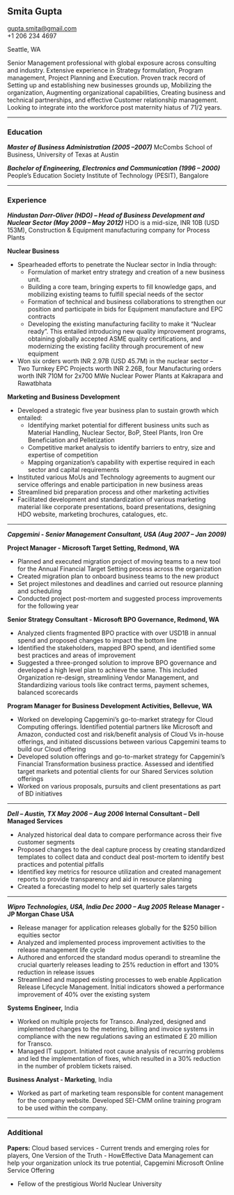 
## Smita Gupta                                            
[gupta.smita@gmail.com](gupta.smita@gmail.com)  
+1 206 234 4697

Seattle, WA

Senior Management professional with global exposure across consulting and industry. Extensive experience in Strategy formulation, Program management, Project Planning and Execution. Proven track record of Setting up and establishing new businesses grounds up, Mobilizing the organization, Augmenting organizational capabilities, Creating business and technical partnerships, and effective Customer relationship management. Looking to integrate into the workforce post maternity hiatus of 71/2 years.

---
### Education
***Master of Business Administration (2005 –2007)***
McCombs School of Business, University of Texas at Austin

***Bachelor of Engineering, Electronics and Communication (1996 – 2000)***
People’s Education Society Institute of Technology (PESIT), Bangalore

---
### Experience
***Hindustan Dorr-Oliver (HDO) – Head of Business Development and Nuclear Sector (May 2009 – May 2012)***
HDO is a mid-size, INR 10B (USD 153M), Construction & Equipment manufacturing company for Process Plants

**Nuclear Business**
* Spearheaded efforts to penetrate the Nuclear sector in India through:
    *  Formulation of market entry strategy and creation of a new business unit.
    * Building a core team, bringing experts to fill knowledge gaps, and mobilizing existing teams to fulfill
special needs of the sector
    * Formation of technical and business collaborations to strengthen our position and participate in bids for
Equipment manufacture and EPC contracts
    * Developing the existing manufacturing facility to make it “Nuclear ready”. This entailed introducing new quality improvement programs, obtaining globally accepted ASME quality certifications, and
modernizing the existing facility through procurement of new equipment
* Won six orders worth INR 2.97B (USD 45.7M) in the nuclear sector – Two Turnkey EPC Projects worth INR 2.26B, four Manufacturing orders worth INR 710M for 2x700 MWe Nuclear Power Plants at Kakrapara and Rawatbhata

**Marketing and Business Development**
* Developed a strategic five year business plan to sustain growth which entailed:
     * Identifying market potential for different business units such as Material Handling, Nuclear Sector, BoP, Steel Plants, Iron Ore Beneficiation and Pelletization 
     * Competitive market analysis to identify barriers to entry, size and expertise of competition
     * Mapping organization’s capability with expertise required in each sector and capital requirements
* Instituted various MoUs and Technology agreements to augment our service offerings and enable participation in new business areas
* Streamlined bid preparation process and other marketing activities
* Facilitated development and standardization of various marketing material like corporate presentations, board presentations, designing HDO website, marketing brochures, catalogues, etc.
---
***Capgemini - Senior Management Consultant, USA  (Aug 2007 – Jan 2009)***
 
 **Project Manager - Microsoft Target Setting, Redmond, WA**
* Planned and executed migration project of moving teams to a new tool for the Annual Financial Target Setting process across the organization
* Created migration plan to onboard business teams to the new product
* Set project milestones and deadlines and carried out resource planning and scheduling
* Conducted project post-mortem and suggested process improvements for the following year

 **Senior Strategy Consultant - Microsoft BPO Governance, Redmond, WA** 
* Analyzed clients fragmented BPO practice with over USD1B in annual spend and proposed changes to impact the bottom line
* Identified the stakeholders, mapped BPO spend, and identified some best practices and areas of improvement
* Suggested a three-pronged solution to improve BPO governance and developed a high level plan to achieve the same. This included Organization re-design, streamlining Vendor Management, and Standardizing various tools like contract terms, payment schemes, balanced scorecards

**Program Manager for Business Development Activities, Bellevue, WA**
* Worked on developing Capgemini’s go-to-market strategy for Cloud Computing offerings. Identified potential partners like Microsoft and Amazon, conducted cost and risk/benefit analysis of Cloud Vs in-house offerings, and initiated discussions between various Capgemini teams to build our Cloud offering
* Developed solution offerings and go-to-market strategy for Capgemini’s Financial Transformation business practice. Assessed and identified target markets and potential clients for our Shared Services solution offerings
* Worked on various proposals, pursuits and client presentations as part of BD initiatives
---
***Dell – Austin, TX May 2006 – Aug 2006***
**Internal Consultant – Dell Managed Services**
* Analyzed historical deal data to compare performance across their five customer segments
* Proposed changes to the deal capture process by creating standardized templates to collect data and conduct deal post-mortem to identify best practices and potential pitfalls
* Identified key metrics for resource utilization and created management reports to provide transparency and aid in resource planning
* Created a forecasting model to help set quarterly sales targets
---
***Wipro Technologies, USA, India Dec 2000 – Aug 2005***
**Release Manager - JP Morgan Chase USA**
* Release manager for application releases globally for the $250 billion equities sector
* Analyzed and implemented process improvement activities to the release management life cycle
* Authored and enforced the standard modus operandi to streamline the crucial quarterly releases leading to 25% reduction in effort and 130% reduction in release issues
* Streamlined and mapped existing processes to web enable Application Release Lifecycle Management. Initial indicators  showed a performance improvement of 40% over the existing system

 **Systems Engineer,** India
* Worked on multiple projects for Transco. Analyzed, designed and implemented changes to the metering, billing and invoice systems in compliance with the new regulations saving an estimated £ 20 million for Transco. 
* Managed IT support. Initiated root cause analysis of recurring problems and led the implementation of fixes, which resulted in a 30% reduction in the number of problem tickets raised.

**Business Analyst - Marketing**, India
* Worked as part of marketing team responsible for content management for the company website. Developed SEI-CMM online training program to be used within the company.
---
### Additional
**Papers:** Cloud based services - Current trends and emerging roles for players, One Version of the Truth - HowEffective Data Management can help your organization unlock its true potential, Capgemini Microsoft Online
Service Offering
* Fellow of the prestigious World Nuclear University
